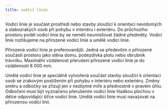 ```yaml
---
title: vodící linie
---
```

Vodicí linie je součást prostředí nebo stavby sloužící k orientaci nevidomých a slabozrakých osob při pohybu v interiéru i exteriéru. Do průchozího prostoru podél vodicí linie by se neměli neumísťovat žádné předměty. Vodicí linie rozlišujeme na přirozené vodicí linie a umělé vodicí linie. 

Přirozená vodící linie je preferovanější. Jedná se především o přirozené součásti prostoru jako stěna domu, podezdívka plotu nebo obrubník trávníku. Maximální vzdálenost přerušení přirozené vodicí linie je do vzdálenosti  8 000 mm.

Umělá vodící linie je speciálně vytvořená součást stavby sloužící k orientaci osob se zrakovým postižením při pohybu v interiéru nebo exteriéru.  Změny směru a odbočky se zřizují jen v nezbytné míře a přednostně v pravém úhlu. Odbočení musí být vyznačeno přerušením vodicí linie hladkou plochou v délce odpovídající šířce
vodicí linie. Umělá vodící linie musí navazovat na přirozenou vodící linii.